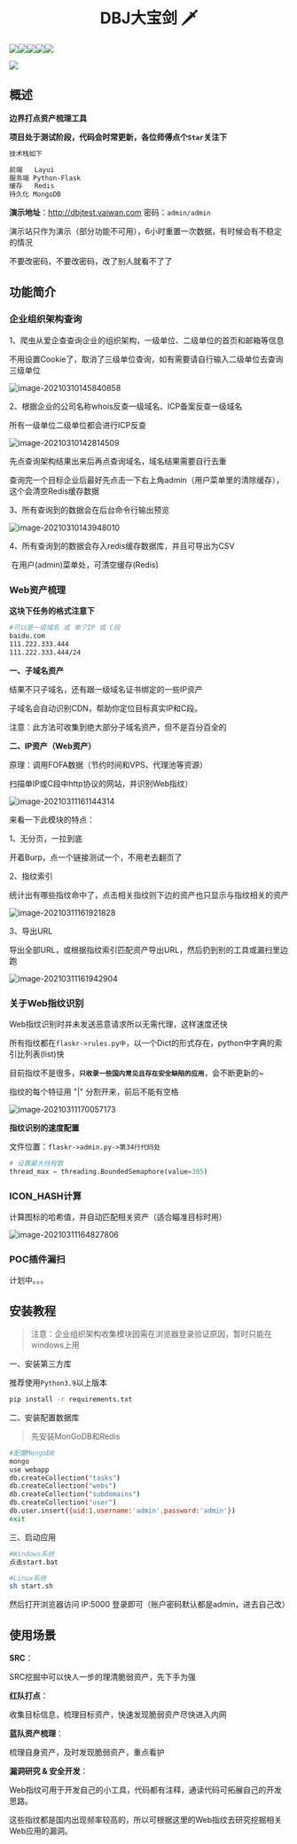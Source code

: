 <h1 align="center">DBJ大宝剑 🗡</h1>

![](https://img.shields.io/badge/ReaTeam-%E6%AD%A6%E5%99%A8%E5%BA%93-red)![](https://img.shields.io/badge/license-GPL--3.0-orange)![](https://img.shields.io/badge/version-1.0.1-brightgreen)![](https://img.shields.io/badge/author-wintrysec%20%E6%B8%A9%E9%85%92-blueviolet)![](https://img.shields.io/badge/WgpSec-%E7%8B%BC%E7%BB%84%E5%AE%89%E5%85%A8%E5%9B%A2%E9%98%9F-blue)

![](https://gitee.com/wintrysec/images/raw/master/banner.jpg)

## 概述

**边界打点资产梳理工具**

**项目处于测试阶段，代码会时常更新，各位师傅点个`Star`关注下**

```bash
技术栈如下

前端   Layui
服务端 Python-Flask
缓存   Redis
持久化 MongoDB
```

**演示地址**：http://dbjtest.vaiwan.com 密码：`admin/admin`

演示站只作为演示（部分功能不可用），6小时重置一次数据，有时候会有不稳定的情况 

不要改密码，不要改密码，改了别人就看不了了

## 功能简介

### 企业组织架构查询

1、爬虫从爱企查查询企业的组织架构，一级单位、二级单位的首页和邮箱等信息

   不用设置Cookie了，取消了三级单位查询，如有需要请自行输入二级单位去查询三级单位

![image-20210310145840858](https://gitee.com/wintrysec/images/raw/master//image-20210310145840858.png)

2、根据企业的公司名称whois反查一级域名、ICP备案反查一级域名

所有一级单位二级单位都会进行ICP反查

![image-20210310142814509](https://gitee.com/wintrysec/images/raw/master//image-20210310142814509.png)

先点查询架构结果出来后再点查询域名，域名结果需要自行去重

查询完一个目标企业后最好先点击一下右上角admin（用户菜单里的清除缓存），这个会清空Redis缓存数据

3、所有查询到的数据会在后台命令行输出预览

![image-20210310143948010](https://gitee.com/wintrysec/images/raw/master//image-20210310143948010.png)

4、所有查询到的数据会存入redis缓存数据库，并且可导出为CSV

​      在用户(admin)菜单处，可清空缓存(Redis)


### Web资产梳理

**这块下任务的格式注意下**

```bash
#可以是一级域名 或 单个IP 或 C段
baidu.com
111.222.333.444
111.222.333.444/24
```

**一、子域名资产**

结果不只子域名，还有跟一级域名证书绑定的一些IP资产

子域名会自动识别CDN，帮助你定位目标真实IP和C段。

注意：此方法可收集到绝大部分子域名资产，但不是百分百全的

**二、IP资产（Web资产）**

原理：调用FOFA数据（节约时间和VPS、代理池等资源）

扫描单IP或C段中http协议的网站，并识别Web指纹）

![image-20210311161144314](https://gitee.com/wintrysec/images/raw/master//image-20210311161144314.png)

来看一下此模块的特点：

1、无分页，一拉到底

开着Burp，点一个链接测试一个，不用老去翻页了

2、指纹索引

统计出有哪些指纹命中了，点击相关指纹则下边的资产也只显示与指纹相关的资产

![image-20210311161921828](https://gitee.com/wintrysec/images/raw/master//image-20210311161921828.png)

3、导出URL

导出全部URL，或根据指纹索引匹配资产导出URL，然后扔到别的工具或漏扫里边跑

![image-20210311161942904](https://gitee.com/wintrysec/images/raw/master//image-20210311161942904.png)

### 关于Web指纹识别

Web指纹识别时并未发送恶意请求所以无需代理，这样速度还快

所有指纹都在`flaskr->rules.py中`，以一个Dict的形式存在，python中字典的索引比列表(list)快

目前指纹不是很多，**`只收录一些国内常见且存在安全缺陷的应用`**，会不断更新的~

指纹的每个特征用 "|" 分割开来，前后不能有空格

![image-20210311170057173](https://gitee.com/wintrysec/images/raw/master//image-20210311170057173.png)

**指纹识别的速度配置**

文件位置：`flaskr->admin.py->第34行代码处`

```python
# 设置最大线程数
thread_max = threading.BoundedSemaphore(value=305)
```

### ICON_HASH计算

计算图标的哈希值，并自动匹配相关资产（适合瞄准目标时用）

![image-20210311164827806](https://gitee.com/wintrysec/images/raw/master//image-20210311164827806.png)

### POC插件漏扫

计划中。。。

## 安装教程

> 注意：企业组织架构收集模块因需在浏览器登录验证原因，暂时只能在windows上用

一、安装第三方库

推荐使用`Python3.9`以上版本

```bash
pip install -r requirements.txt
```

二、安装配置数据库

> 先安装MonGoDB和Redis

```bash
#配置MongoDB
mongo
use webapp
db.createCollection("tasks")
db.createCollection("webs")
db.createCollection("subdomains")
db.createCollection("user")
db.user.insert({uid:1,username:'admin',password:'admin'})
exit
```

三、启动应用

```bash
#Windows系统 
点击start.bat

#Linux系统
sh start.sh
```

然后打开浏览器访问 IP:5000 登录即可（账户密码默认都是admin，进去自己改）

## 使用场景

**SRC**：

SRC挖掘中可以快人一步的理清脆弱资产，先下手为强

**红队打点**：

收集目标信息，梳理目标资产，快速发现脆弱资产尽快进入内网

**蓝队资产梳理**：

梳理自身资产，及时发现脆弱资产，重点看护

**漏洞研究 & 安全开发**：

Web指纹可用于开发自己的小工具，代码都有注释，通读代码可拓展自己的开发思路。

这些指纹都是国内出现频率较高的，所以可根据这里的Web指纹去研究挖掘相关Web应用的漏洞。